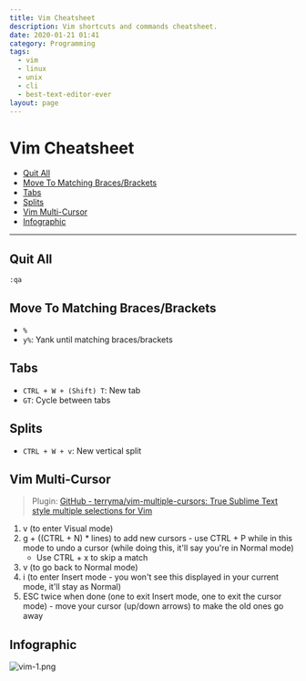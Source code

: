```yaml
---
title: Vim Cheatsheet
description: Vim shortcuts and commands cheatsheet.
date: 2020-01-21 01:41
category: Programming
tags:
  - vim
  - linux
  - unix
  - cli
  - best-text-editor-ever
layout: page
---
```


# Vim Cheatsheet

- [Quit All](#quit-all)
- [Move To Matching Braces/Brackets](#move-to-matching-bracesbrackets)
- [Tabs](#tabs)
- [Splits](#splits)
- [Vim Multi-Cursor](#vim-multi-cursor)
- [Infographic](#infographic)

- - -

## Quit All

`:qa`

## Move To Matching Braces/Brackets

* `%`
* `y%`: Yank until matching braces/brackets

## Tabs

* `CTRL + W + (Shift) T`: New tab
* `GT`: Cycle between tabs

## Splits

* `CTRL + W + v`: New vertical split

## Vim Multi-Cursor

> Plugin: [GitHub - terryma/vim-multiple-cursors: True Sublime Text style multiple selections for Vim](https://github.com/terryma/vim-multiple-cursors)

1. v (to enter Visual mode)
2. g + ((CTRL + N) * lines) to add new cursors - use CTRL + P while in this mode to undo a cursor (while doing this, it'll say you're in Normal mode)
    * Use CTRL + x to skip a match
3. v (to go back to Normal mode)
4. i (to enter Insert mode - you won't see this displayed in your current mode, it'll stay as Normal)
5. ESC twice when done (one to exit Insert mode, one to exit the cursor mode) - move your cursor (up/down arrows) to make the old ones go away

## Infographic

![vim-1.png](https://linuxacademy.com/site-content/uploads/2019/05/vim-1.png)
